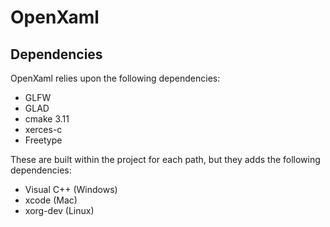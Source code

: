 # OpenXaml

## Dependencies

OpenXaml relies upon the following dependencies:

* GLFW
* GLAD
* cmake 3.11
* xerces-c
* Freetype

These are built within the project for each path, but they adds the following dependencies:

* Visual C++ (Windows)
* xcode (Mac)
* xorg-dev (Linux)